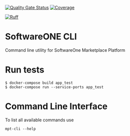 [![Quality Gate Status](https://sonarcloud.io/api/project_badges/measure?project=softwareone-platform_swo-marketplace-cli&metric=alert_status)](https://sonarcloud.io/summary/new_code?id=softwareone-platform_swo-marketplace-cli) [![Coverage](https://sonarcloud.io/api/project_badges/measure?project=softwareone-platform_swo-marketplace-cli&metric=coverage)](https://sonarcloud.io/summary/new_code?id=softwareone-platform_swo-marketplace-cli)

[![Ruff](https://img.shields.io/endpoint?url=https://raw.githubusercontent.com/astral-sh/ruff/main/assets/badge/v2.json)](https://github.com/astral-sh/ruff)

# SoftwareONE CLI
Command line utility for SoftwareOne Marketplace Platform

# Run tests
```
$ docker-compose build app_test
$ docker-compose run --service-ports app_test
```

# Command Line Interface
To list all available commands use


```
mpt-cli --help
```
